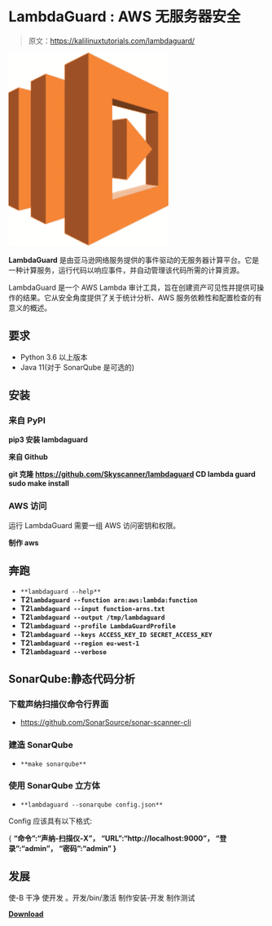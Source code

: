# LambdaGuard : AWS 无服务器安全

> 原文：<https://kalilinuxtutorials.com/lambdaguard/>

[![](img//0972a1bcfcb95466ea10daf2bd899176.png)](https://blogger.googleusercontent.com/img/b/R29vZ2xl/AVvXsEhs6B88McU0LkcyVCdLLAOgqKogoLYOqnGq3Z5l7k82Awsd0M3m-K5wvG2ej4m8hSecirdaPOPiH9ehBWWyqU-d-JspauWVGPY0UdpRaccxAUxiVauN0oV62nPxqkhErXq7Lr_Xg-CZ-SFdV_EfDuQ9ss-XDuK5onL6Q-BPZrLKrOc6hC_IP2T_J1hi/s380/download%20(3)%20(1).png)

**LambdaGuard** 是由亚马逊网络服务提供的事件驱动的无服务器计算平台。它是一种计算服务，运行代码以响应事件，并自动管理该代码所需的计算资源。

LambdaGuard 是一个 AWS Lambda 审计工具，旨在创建资产可见性并提供可操作的结果。它从安全角度提供了关于统计分析、AWS 服务依赖性和配置检查的有意义的概述。

## 要求

*   Python 3.6 以上版本
*   Java 11(对于 SonarQube 是可选的)

## 安装

### 来自 PyPI

**pip3 安装 lambdaguard**

**来自 Github**

**git 克隆 https://github.com/Skyscanner/lambdaguard
CD lambda guard
sudo make install**

### AWS 访问

运行 LambdaGuard 需要一组 AWS 访问密钥和权限。

**制作 aws**

## 奔跑

*   `**lambdaguard --help**`
*   **T2`lambdaguard --function arn:aws:lambda:function`**
*   **T2`lambdaguard --input function-arns.txt`**
*   **T2`lambdaguard --output /tmp/lambdaguard`**
*   **T2`lambdaguard --profile LambdaGuardProfile`**
*   **T2`lambdaguard --keys ACCESS_KEY_ID SECRET_ACCESS_KEY`**
*   **T2`lambdaguard --region eu-west-1`**
*   **T2`lambdaguard --verbose`**

## SonarQube:静态代码分析

### 下载声纳扫描仪命令行界面

*   https://github.com/SonarSource/sonar-scanner-cli

### 建造 SonarQube

*   `**make sonarqube**`

### 使用 SonarQube 立方体

*   `**lambdaguard --sonarqube config.json**`

Config 应该具有以下格式:

{ **“命令”:“声纳-扫描仪-X”，
“URL”:“http://localhost:9000”，
“登录”:“admin”，
“密码”:“admin”
}**

## 发展

使-B 干净
使开发
。开发/bin/激活
制作安装-开发
制作测试

[**Download**](https://github.com/Skyscanner/LambdaGuard)